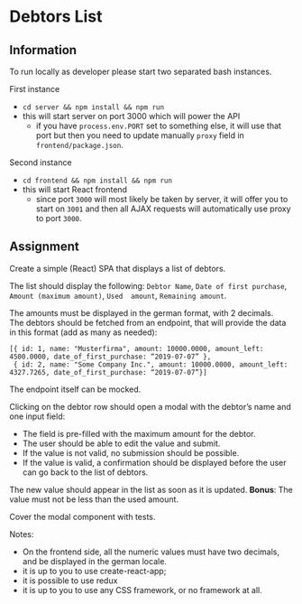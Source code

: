 # Debtors List 

## Information

To run locally as developer please start two separated bash instances.

First instance 
 - `cd server && npm install && npm run`
 - this will start server on port 3000 which will power the API
   - if you have `process.env.PORT` set to something else, it will use that port but then you need to update
     manually `proxy` field in `frontend/package.json`.

Second instance
  - `cd frontend && npm install && npm run`
  - this will start React frontend
    - since port `3000` will most likely be taken by server, it will offer you to start on `3001` and then
      all AJAX requests will automatically use proxy to port `3000`.
 

## Assignment
Create a simple (React) SPA that displays a list of debtors.

The list should display the following: `Debtor Name`, `Date of first purchase`, `Amount (maximum amount)`, `Used 
amount`, `Remaining amount`.

The amounts must be displayed in the german format, with 2 decimals.  
The debtors should be fetched from an endpoint, that will provide the data in this format (add as
many as needed):

```
[{ id: 1, name: "Musterfirma", amount: 10000.0000, amount_left: 4500.0000, date_of_first_purchase: “2019-07-07” },
 { id: 2, name: "Some Company Inc.", amount: 10000.0000, amount_left: 4327.7265, date_of_first_purchase: “2019-07-07”}]
```
The endpoint itself can be mocked.

Clicking on the debtor row should open a modal with the debtor’s name and one input field:
- The field is pre-filled with the maximum amount for the debtor.
- The user should be able to edit the value and submit.
- If the value is not valid, no submission should be possible.
- If the value is valid, a confirmation should be displayed before the user can go back to
the list of debtors.  

The new value should appear in the list as soon as it is updated.
**Bonus**: The value must not be less than the used amount.

Cover the modal component with tests.  

Notes:
- On the frontend side, all the numeric values must have two decimals, and be displayed in the
german locale.
- it is up to you to use create-react-app;
- it is possible to use redux
- it is up to you to use any CSS framework, or no framework at all.
